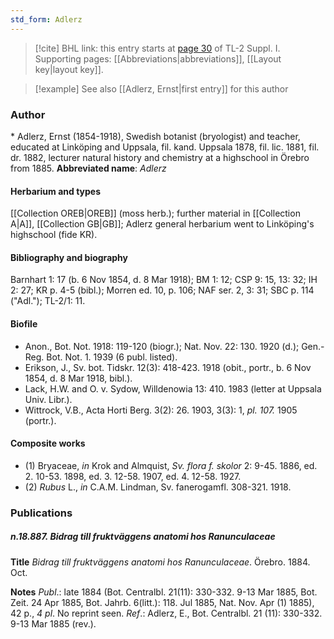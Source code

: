 ```yaml
---
std_form: Adlerz
---
```


> [!cite] BHL link: this entry starts at [page 30](https://www.biodiversitylibrary.org/page/33264719) of TL-2 Suppl. I.
> Supporting pages: [[Abbreviations|abbreviations]], [[Layout key|layout key]].

> [!example] See also [[Adlerz, Ernst|first entry]] for this author

### Author

\* Adlerz, Ernst (1854-1918), Swedish botanist (bryologist) and teacher, educated at Linköping and Uppsala, fil. kand. Uppsala 1878, fil. lic. 1881, fil. dr. 1882, lecturer natural history and chemistry at a highschool in Örebro from 1885. 
**Abbreviated name**: *Adlerz*

#### Herbarium and types

[[Collection OREB|OREB]] (moss herb.); further material in [[Collection A|A]], [[Collection GB|GB]]; Adlerz general herbarium went to Linköping's highschool (fide KR).

#### Bibliography and biography

Barnhart 1: 17 (b. 6 Nov 1854, d. 8 Mar 1918); BM 1: 12; CSP 9: 15, 13: 32; IH 2: 27; KR p. 4-5 (bibl.); Morren ed. 10, p. 106; NAF ser. 2, 3: 31; SBC p. 114 ("Adl."); TL-2/1: 11.

#### Biofile

- Anon., Bot. Not. 1918: 119-120 (biogr.); Nat. Nov. 22: 130. 1920 (d.); Gen.-Reg. Bot. Not. 1. 1939 (6 publ. listed).
- Erikson, J., Sv. bot. Tidskr. 12(3): 418-423. 1918 (obit., portr., b. 6 Nov 1854, d. 8 Mar 1918, bibl.).
- Lack, H.W. and O. v. Sydow, Willdenowia 13: 410. 1983 (letter at Uppsala Univ. Libr.).
- Wittrock, V.B., Acta Horti Berg. 3(2): 26. 1903, 3(3): 1, *pl. 107.* 1905 (portr.).

#### Composite works

- (1) Bryaceae, *in* Krok and Almquist, *Sv. flora f. skolor* 2: 9-45. 1886, ed. 2. 10-53. 1898, ed. 3. 12-58. 1907, ed. 4. 12-58. 1927.
- (2) *Rubus* L., *in* C.A.M. Lindman, Sv. fanerogamfl. 308-321. 1918.

### Publications

##### n.18.887. Bidrag till fruktväggens anatomi hos Ranunculaceae

**Title**
*Bidrag till fruktväggens anatomi hos Ranunculaceae*. Örebro. 1884. Oct.

**Notes**
*Publ*.: late 1884 (Bot. Centralbl. 21(11): 330-332. 9-13 Mar 1885, Bot. Zeit. 24 Apr 1885, Bot. Jahrb. 6(litt.): 118. Jul 1885, Nat. Nov. Apr (1) 1885), 42 p., *4 pl*. No reprint seen.
*Ref*.: Adlerz, E., Bot. Centralbl. 21 (11): 330-332. 9-13 Mar 1885 (rev.).

